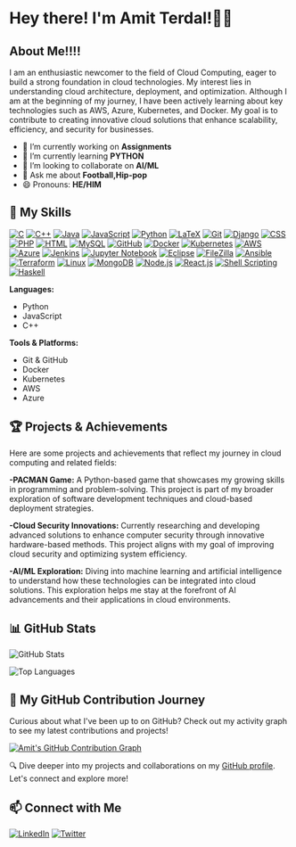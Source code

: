 # Hey there! I'm Amit Terdal!👋✨
## About Me!!!!

I am an enthusiastic newcomer to the field of Cloud Computing, eager to build a strong foundation in cloud technologies. My interest lies in understanding cloud architecture, deployment, and optimization. Although I am at the beginning of my journey, I have been actively learning about key technologies such as AWS, Azure, Kubernetes, and Docker. My goal is to contribute to creating innovative cloud solutions that enhance scalability, efficiency, and security for businesses.

- 🔭 I’m currently working on **Assignments**
- 🌱 I’m currently learning **PYTHON**
- 👯 I’m looking to collaborate on **AI/ML**
- 💬 Ask me about **Football,Hip-pop**
- 😄 Pronouns: **HE/HIM**

## 🚀 My Skills

[![C](https://img.shields.io/badge/C-A8B9CC?style=flat&logo=c&logoColor=white)](https://en.wikipedia.org/wiki/C_(programming_language))
[![C++](https://img.shields.io/badge/C++-00599C?style=flat&logo=cplusplus&logoColor=white)](https://isocpp.org/)
[![Java](https://img.shields.io/badge/Java-007396?style=flat&logo=java&logoColor=white)](https://www.oracle.com/java/)
[![JavaScript](https://img.shields.io/badge/JavaScript-F7DF1E?style=flat&logo=javascript&logoColor=black)](https://developer.mozilla.org/en-US/docs/Web/JavaScript)
[![Python](https://img.shields.io/badge/Python-3776AB?style=flat&logo=python&logoColor=white)](https://www.python.org/)
[![LaTeX](https://img.shields.io/badge/LaTeX-008080?style=flat&logo=latex&logoColor=white)](https://www.latex-project.org/)
[![Git](https://img.shields.io/badge/Git-F05032?style=flat&logo=git&logoColor=white)](https://git-scm.com/)
[![Django](https://img.shields.io/badge/Django-092E20?style=flat&logo=django&logoColor=white)](https://www.djangoproject.com/)
[![CSS](https://img.shields.io/badge/CSS-1572B6?style=flat&logo=css3&logoColor=white)](https://www.w3.org/Style/CSS/)
[![PHP](https://img.shields.io/badge/PHP-777BB4?style=flat&logo=php&logoColor=white)](https://www.php.net/)
[![HTML](https://img.shields.io/badge/HTML-E34F26?style=flat&logo=html5&logoColor=white)](https://developer.mozilla.org/en-US/docs/Web/HTML)
[![MySQL](https://img.shields.io/badge/MySQL-4479A1?style=flat&logo=mysql&logoColor=white)](https://www.mysql.com/)
[![GitHub](https://img.shields.io/badge/GitHub-181717?style=flat&logo=github&logoColor=white)](https://github.com/)
[![Docker](https://img.shields.io/badge/Docker-2496ED?style=flat&logo=docker&logoColor=white)](https://www.docker.com/)
[![Kubernetes](https://img.shields.io/badge/Kubernetes-326CE5?style=flat&logo=kubernetes&logoColor=white)](https://kubernetes.io/)
[![AWS](https://img.shields.io/badge/AWS-232F3E?style=flat&logo=amazonaws&logoColor=white)](https://aws.amazon.com/)
[![Azure](https://img.shields.io/badge/Azure-0078D4?style=flat&logo=microsoftazure&logoColor=white)](https://azure.microsoft.com/)
[![Jenkins](https://img.shields.io/badge/Jenkins-D24939?style=flat&logo=jenkins&logoColor=white)](https://www.jenkins.io/)
[![Jupyter Notebook](https://img.shields.io/badge/Jupyter%20Notebook-F37626?style=flat&logo=jupyter&logoColor=white)](https://jupyter.org/)
[![Eclipse](https://img.shields.io/badge/Eclipse-2C2255?style=flat&logo=eclipse&logoColor=white)](https://www.eclipse.org/)
[![FileZilla](https://img.shields.io/badge/FileZilla-003A70?style=flat&logo=filezilla&logoColor=white)](https://filezilla-project.org/)
[![Ansible](https://img.shields.io/badge/Ansible-EE0000?style=flat&logo=ansible&logoColor=white)](https://www.ansible.com/)
[![Terraform](https://img.shields.io/badge/Terraform-623CE4?style=flat&logo=terraform&logoColor=white)](https://www.terraform.io/)
[![Linux](https://img.shields.io/badge/Linux-FCC624?style=flat&logo=linux&logoColor=black)](https://www.kernel.org/)
[![MongoDB](https://img.shields.io/badge/MongoDB-47A248?style=flat&logo=mongodb&logoColor=white)](https://www.mongodb.com/)
[![Node.js](https://img.shields.io/badge/Node.js-339933?style=flat&logo=node.js&logoColor=white)](https://nodejs.org/)
[![React.js](https://img.shields.io/badge/React-61DAFB?style=flat&logo=react&logoColor=black)](https://reactjs.org/)
[![Shell Scripting](https://img.shields.io/badge/Shell%20Scripting-121011?style=flat&logo=gnubash&logoColor=white)](https://en.wikipedia.org/wiki/Shell_script)
[![Haskell](https://img.shields.io/badge/Haskell-5D4F85?style=flat&logo=haskell&logoColor=white)](https://www.haskell.org/)


**Languages:**
- Python
- JavaScript
- C++

**Tools & Platforms:**
- Git & GitHub
- Docker
- Kubernetes
- AWS
- Azure

## 🏆 Projects & Achievements
Here are some projects and achievements that reflect my journey in cloud computing and related fields:

**-PACMAN Game:** A Python-based game that showcases my growing skills in programming and problem-solving. This project is part of my broader exploration of software development techniques and cloud-based deployment strategies.

**-Cloud Security Innovations:** Currently researching and developing advanced solutions to enhance computer security through innovative hardware-based methods. This project aligns with my goal of improving cloud security and optimizing system efficiency.

**-AI/ML Exploration:** Diving into machine learning and artificial intelligence to understand how these technologies can be integrated into cloud solutions. This exploration helps me stay at the forefront of AI advancements and their applications in cloud environments.

## 📊 GitHub Stats

<!-- GitHub Stats Card -->
![GitHub Stats](https://github-readme-stats.vercel.app/api?username=amitterdal2906&show_icons=true&hide_title=true&count_private=true&include_all_commits=true&theme=dark)


<!-- Top Languages Card -->
![Top Languages](https://github-readme-stats.vercel.app/api/top-langs/?username=amitterdal2906&layout=compact&theme=dark)


## 🚀 My GitHub Contribution Journey

Curious about what I've been up to on GitHub? Check out my activity graph to see my latest contributions and projects!

[![Amit's GitHub Contribution Graph](https://github-readme-activity-graph.vercel.app/graph?username=Amitterdal2906&theme=github)](https://github.com/ashutosh00710/github-readme-activity-graph)

🔍 Dive deeper into my projects and collaborations on my [GitHub profile](https://github.com/Amitterdal2906). Let's connect and explore more!



## 📫 Connect with Me

[![LinkedIn](https://img.shields.io/badge/LinkedIn-0A66C2?style=flat&logo=linkedin&logoColor=white)](https://www.linkedin.com/in/amit-s-terdal-89a52a329)
[![Twitter](https://img.shields.io/badge/Twitter-1DA1F2?style=flat&logo=twitter&logoColor=white)](https://twitter.com/AmitTerdal)

